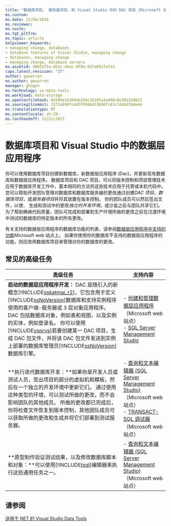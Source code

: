 ```yaml
---
title: "数据库项目、 服务器项目，和 Visual Studio 中的 DAC 项目 |Microsoft 文档"
ms.custom: 
ms.date: 11/04/2016
ms.reviewer: 
ms.suite: 
ms.tgt_pltfrm: 
ms.topic: article
helpviewer_keywords:
- managing change, databases
- database features of Visual Studio, managing change
- databases, managing change
- managing change, database servers
ms.assetid: 40b51f5a-d52c-44ac-8f84-037a0917af33
caps.latest.revision: "37"
author: gewarren
ms.author: gewarren
manager: ghogen
ms.technology: vs-data-tools
ms.workload: data-storage
ms.openlocfilehash: 8e599e1d309ab254c2b2d5a3a490c0cd912b8823
ms.sourcegitcommit: 32f1a690fc445f9586d53698fc82c7debd784eeb
ms.translationtype: MT
ms.contentlocale: zh-CN
ms.lasthandoff: 12/22/2017
---
```

# <a name="database-projects-and-data-tier-applications-in-visual-studio"></a>数据库项目和 Visual Studio 中的数据层应用程序  
你可以使用数据库项目创建新数据库，新数据层应用程序 (Dac)，并更新现有数据库和数据层应用程序。 数据库项目和 DAC 项目，可以将版本控制和项目管理技术应用于数据库开发工作中，基本相同的方法将这些技术应用于托管或本机代码中。 您可以帮助开发团队管理对数据库和数据库服务器的更改通过创建*DAC 项目*，*数据库项目*，或*服务器项目*并将其放置在版本控制。 你的团队成员可以然后签出文件，以使、 生成和测试中的更改*独立的开发环境*，或沙盒之前与团队共享它们。 为了帮助确保代码质量，团队可完成和部署到生产环境所做的更改之前在过渡环境中测试的数据库的特定版本的所有更改。  
  
有关支持的数据层应用程序的数据库功能的列表，请参阅[数据层应用程序中支持的功能](http://go.microsoft.com/fwlink/?LinkId=164239)Microsoft web 站点上。 如果你使用你的数据库不支持的数据层应用程序的功能，则应改用数据库项目来管理对你的数据库的更改。  
  
## <a name="common-high-level-tasks"></a>常见的高级任务  
  
|高级任务|支持内容|  
|----------------------|------------------------|  
|**启动的数据层应用程序开发：** DAC 是随引入的新概念[!INCLUDE[sskatmai_r2](../data-tools/includes/sskatmai_r2_md.md)]，它包含用于定义[!INCLUDE[ssNoVersion](../data-tools/includes/ssnoversion_md.md)]数据库和支持实例程序使用的客户端-服务器或 3 层对象应用程序。 DAC 包括数据库对象，例如表和视图，以及实例的实体，例如登录名。 你可以使用[!INCLUDE[vsprvs](../code-quality/includes/vsprvs_md.md)]若要创建某一 DAC 项目，生成 DAC 包文件，并将该 DAC 包文件发送到实例上部署的数据库管理员[!INCLUDE[ssNoVersion](../data-tools/includes/ssnoversion_md.md)]数据库引擎。|-   [创建和管理数据层应用程序](http://go.microsoft.com/fwlink/?LinkId=160741)（Microsoft web 站点）<br />-   [SQL Server Management Studio](http://go.microsoft.com/fwlink/?LinkId=227328)|  
|**执行迭代数据库开发：**如果你是开发人员或测试人员，签出项目的部分的虚拟机和模板，然后在一个独立的开发环境中更新它们。 通过使用这种类型的环境，可以测试所做的更改，而不会影响团队的其他成员。 所做的更改都已完成后，你将检查文件恢复到版本控制，其他团队成员可以获取所做的更改和生成并将它们部署到测试服务器。|-   [查询和文本编辑器 (SQL Server Management Studio)](http://go.microsoft.com/fwlink/?LinkId=227327) （Microsoft web 站点）<br />-   [TRANSACT-SQL 调试器](http://go.microsoft.com/fwlink/?LinkId=227324)（Microsoft web 站点）|  
|**原型制作验证测试结果，以及修改数据库脚本和对象：**可以使用[!INCLUDE[tsql](../data-tools/includes/tsql_md.md)]编辑器来执行这些通用任务之一。|-   [查询和文本编辑器 (SQL Server Management Studio)](http://go.microsoft.com/fwlink/?LinkId=227327) （Microsoft web 站点）|  
  
## <a name="see-also"></a>请参阅
[适用于 NET 的 Visual Studio Data Tools](../data-tools/visual-studio-data-tools-for-dotnet.md)
